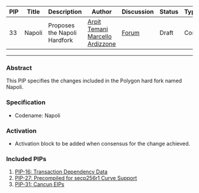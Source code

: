 | PIP | Title          | Description                | Author                                                                    | Discussion                                                               | Status      | Type                                     | Date                  |
|-----|----------------|----------------------------|---------------------------------------------------------------------------|--------------------------------------------------------------------------|-------------|------------------------------------------|-----------------------|
| 33 | Napoli | Proposes the Napoli Hardfork | [Arpit Temani](https://github.com/temaniarpit27) [Marcello Ardizzone](https://github.com/marcello33)      | [Forum](https://forum.polygon.technology/t/pip-31-napoli-hardfork/13348) | Draft | Core | 2024-01-11
---

### Abstract

This PIP specifies the changes included in the Polygon hard fork named Napoli.

### Specification

- Codename: Napoli

### Activation

- Activation block to be added when consensus for the change achieved.

### Included PIPs

1. [PIP-16: Transaction Dependency Data]([https://](https://github.com/maticnetwork/Polygon-Improvement-Proposals/blob/main/PIPs/PIP-16.md))
2. [PIP-27: Precompiled for secp256r1 Curve Support]([https://](https://github.com/maticnetwork/Polygon-Improvement-Proposals/blob/main/PIPs/PIP-27.md))
3. [PIP-31: Cancun EIPs]([https://](https://github.com/maticnetwork/Polygon-Improvement-Proposals/blob/main/PIPs/PIP-31.md))
